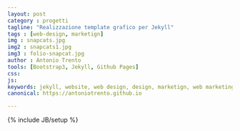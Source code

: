```yaml
---
layout: post
category : progetti
tagline: "Realizzazione template grafico per Jekyll"
tags : [web-design, marketign]
img : snapcats.jpg
img2 : snapcats1.jpg
img3 : folio-snapcat.jpg
author : Antonio Trento
tools: [Bootstrap3, Jekyll, Github Pages]
css: 
js: 
keywords: jekyll, website, web design, design, marketign, web marketing
canonical: https://antoniotrento.github.io

---
```

{% include JB/setup %}
<!--more-->
